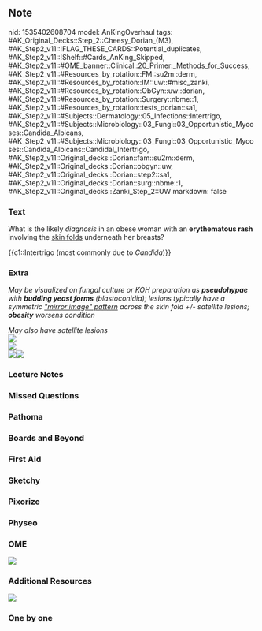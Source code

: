## Note
nid: 1535402608704
model: AnKingOverhaul
tags: #AK_Original_Decks::Step_2::Cheesy_Dorian_(M3), #AK_Step2_v11::!FLAG_THESE_CARDS::Potential_duplicates, #AK_Step2_v11::!Shelf::#Cards_AnKing_Skipped, #AK_Step2_v11::#OME_banner::Clinical::20_Primer:_Methods_for_Success, #AK_Step2_v11::#Resources_by_rotation::FM::su2m::derm, #AK_Step2_v11::#Resources_by_rotation::IM::uw::#misc_zanki, #AK_Step2_v11::#Resources_by_rotation::ObGyn::uw::dorian, #AK_Step2_v11::#Resources_by_rotation::Surgery::nbme::1, #AK_Step2_v11::#Resources_by_rotation::tests_dorian::sa1, #AK_Step2_v11::#Subjects::Dermatology::05_Infections::Intertrigo, #AK_Step2_v11::#Subjects::Microbiology::03_Fungi::03_Opportunistic_Mycoses::Candida_Albicans, #AK_Step2_v11::#Subjects::Microbiology::03_Fungi::03_Opportunistic_Mycoses::Candida_Albicans::Candidal_Intertrigo, #AK_Step2_v11::Original_decks::Dorian::fam::su2m::derm, #AK_Step2_v11::Original_decks::Dorian::obgyn::uw, #AK_Step2_v11::Original_decks::Dorian::step2::sa1, #AK_Step2_v11::Original_decks::Dorian::surg::nbme::1, #AK_Step2_v11::Original_decks::Zanki_Step_2::UW
markdown: false

### Text
What is the likely <i>diagnosis</i> in an obese woman with an
<b>erythematous rash</b> involving the <u>skin folds</u> underneath
her breasts?
<div>
  {{c1::Intertrigo (most commonly due to <i>Candida</i>)}}
</div>

### Extra
<i>May be visualized on fungal culture or KOH preparation as
<b>pseudohypae</b> with <b>budding yeast forms</b> (blastoconidia);
lesions typically have a symmetric <u>"mirror image" pattern</u>
across the skin fold +/- satellite lesions; <b>obesity</b> worsens
condition</i>
<div>
  <i>May also have satellite lesions</i>
</div>
<div>
  <i><img src="paste-961299580190723.jpg" class="resizer"></i>
</div>
<div>
  <div>
    <i><img src="boo%20(1).png" class="resizer"></i>
  </div>
</div>
<div><img src="paste-691902051516417.jpg" class="resizer"><img src=
"big_5081d9479f584.jpg" class="resizer"></div>

### Lecture Notes


### Missed Questions


### Pathoma


### Boards and Beyond


### First Aid


### Sketchy


### Pixorize


### Physeo


### OME
<div class="ome-widget">
  <a href="https://onlinemeded.org/spa/surgery?ref=anki"><img src=
  "_OME_AnkiFlashcards_Topic_2.png"></a>
</div>

### Additional Resources
<i><img src="paste-3219163887697921.jpg" class="resizer"></i>

### One by one

